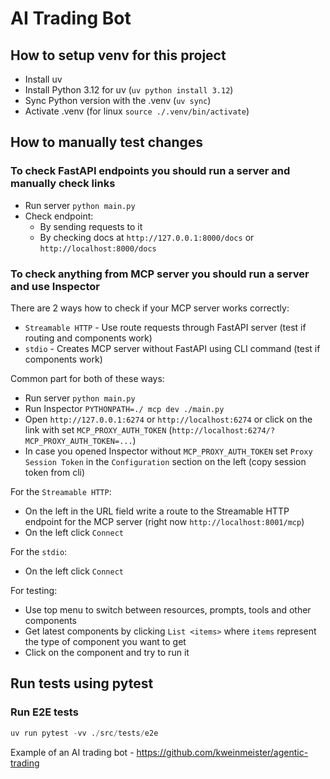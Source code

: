 # AI Trading Bot

## How to setup venv for this project

- Install uv
- Install Python 3.12 for uv (`uv python install 3.12`)
- Sync Python version with the .venv (`uv sync`)
- Activate .venv (for linux `source ./.venv/bin/activate`)

## How to manually test changes

### To check FastAPI endpoints you should run a server and manually check links

- Run server `python main.py`
- Check endpoint:
  - By sending requests to it
  - By checking docs at `http://127.0.0.1:8000/docs` or `http://localhost:8000/docs`

### To check anything from MCP server you should run a server and use Inspector

There are 2 ways how to check if your MCP server works correctly:

- `Streamable HTTP` - Use route requests through FastAPI server
(test if routing and components work)
- `stdio` - Creates MCP server without FastAPI using CLI command
(test if components work)

Common part for both of these ways:

- Run server `python main.py`
- Run Inspector `PYTHONPATH=./ mcp dev ./main.py`
- Open `http://127.0.0.1:6274` or `http://localhost:6274` or click
on the link with set `MCP_PROXY_AUTH_TOKEN`
(`http://localhost:6274/?MCP_PROXY_AUTH_TOKEN=...`)
- In case you opened Inspector without `MCP_PROXY_AUTH_TOKEN` set
`Proxy Session Token` in the `Configuration` section on the
left (copy session token from cli)

For the `Streamable HTTP`:

- On the left in the URL field write a route to the Streamable HTTP endpoint for
the MCP server (right now `http://localhost:8001/mcp`)
- On the left click `Connect`

For the `stdio`:

- On the left click `Connect`

For testing:

- Use top menu to switch between resources, prompts, tools and other components
- Get latest components by clicking `List <items>` where `items`
represent the type of component you want to get
- Click on the component and try to run it

## Run tests using pytest

### Run E2E tests

```python
uv run pytest -vv ./src/tests/e2e
```

Example of an AI trading bot - <https://github.com/kweinmeister/agentic-trading>
